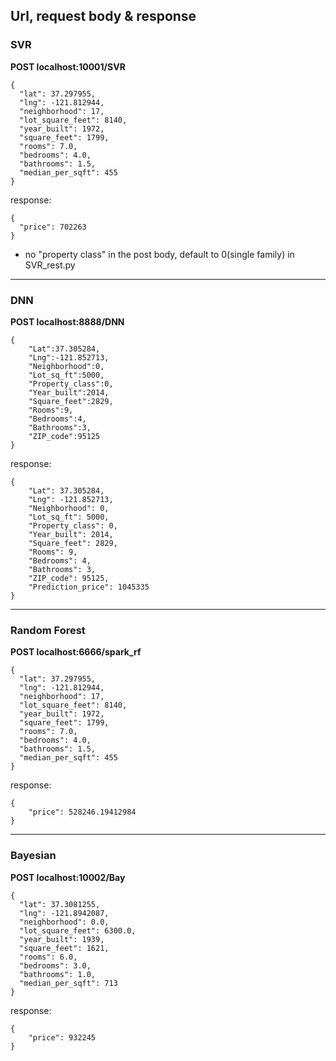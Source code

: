 ## Url, request body & response

### SVR
**POST localhost:10001/SVR**
```
{
  "lat": 37.297955,
  "lng": -121.812944,
  "neighborhood": 17,
  "lot_square_feet": 8140,
  "year_built": 1972,
  "square_feet": 1799,
  "rooms": 7.0,
  "bedrooms": 4.0,
  "bathrooms": 1.5,
  "median_per_sqft": 455
}
```

response:
```
{
  "price": 702263
}
```

- no "property class" in the post body, default to 0(single family) in SVR_rest.py

-----------

### DNN
**POST localhost:8888/DNN**
```
{
	"Lat":37.305284,
	"Lng":-121.852713,
	"Neighborhood":0,
	"Lot_sq_ft":5000,
	"Property_class":0,
	"Year_built":2014,
	"Square_feet":2829,
	"Rooms":9,
	"Bedrooms":4,
	"Bathrooms":3, 
	"ZIP_code":95125
}
```

response:
```
{
    "Lat": 37.305284,
    "Lng": -121.852713,
    "Neighborhood": 0,
    "Lot_sq_ft": 5000,
    "Property_class": 0,
    "Year_built": 2014,
    "Square_feet": 2829,
    "Rooms": 9,
    "Bedrooms": 4,
    "Bathrooms": 3,
    "ZIP_code": 95125,
    "Prediction_price": 1045335
}
```
-----------

### Random Forest
**POST localhost:6666/spark_rf**
```
{
  "lat": 37.297955,
  "lng": -121.812944,
  "neighborhood": 17,
  "lot_square_feet": 8140,
  "year_built": 1972,
  "square_feet": 1799,
  "rooms": 7.0,
  "bedrooms": 4.0,
  "bathrooms": 1.5,
  "median_per_sqft": 455
}
```
response:
```
{
    "price": 528246.19412984
}
```
-----------

### Bayesian
**POST localhost:10002/Bay**
```
{
  "lat": 37.3081255,
  "lng": -121.8942087,
  "neighborhood": 0.0,
  "lot_square_feet": 6300.0,
  "year_built": 1939,
  "square_feet": 1621,
  "rooms": 6.0,
  "bedrooms": 3.0,
  "bathrooms": 1.0,
  "median_per_sqft": 713
}
```

response:
```
{
    "price": 932245
}
```
